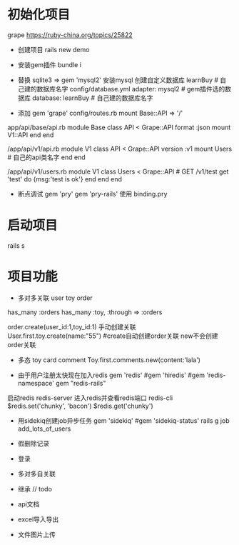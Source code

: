 
# 初始化项目
grape https://ruby-china.org/topics/25822

- 创建项目 rails new demo

- 安装gem插件 bundle i

- 替换 sqlite3 => gem 'mysql2'
安装mysql
创建自定义数据库 learnBuy # 自己建的数据库名字
config/database.yml
adapter: mysql2 # gem插件选的数据库
database: learnBuy # 自己建的数据库名字

- 添加 gem 'grape'
config/routes.rb 
mount Base::API => '/'

app/api/base/api.rb
module Base
  class API < Grape::API
    format :json
    mount V1::API
  end
end

/app/api/v1/api.rb
module V1
  class API < Grape::API
    version :v1
    mount Users # 自己的api类名字
  end
end

/app/api/v1/users.rb
module V1
  class Users < Grape::API
    # GET /v1/test
    get 'test' do
      {msg:'test is ok'}
    end
  end
end

- 断点调试
gem 'pry'
gem 'pry-rails'
使用 binding.pry

# 启动项目
rails s

# 项目功能

- 多对多关联 user toy order 

has_many :orders
has_many :toy, :through => :orders

order.create(user_id:1,toy_id:1) 手动创建关联  
User.first.toy.create(name:"55") #create自动创建order关联 new不会创建order关联

- 多态 toy card comment 
Toy.first.comments.new(content:'lala')

- 由于用户注册太快现在加入redis
gem 'redis'
#gem 'hiredis'
#gem 'redis-namespace'
gem "redis-rails"

启动redis redis-server
进入redis并查看redis端口 redis-cli
$redis.set('chunky', 'bacon')
$redis.get('chunky')

- 用sidekiq创建job异步任务
gem 'sidekiq'
#gem 'sidekiq-status'
rails g job add_lots_of_users

- 假删除记录

- 登录

- 多对多自关联

- 继承 
// todo



- api文档

- excel导入导出

- 文件图片上传

